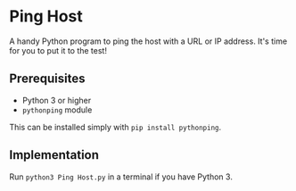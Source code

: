 # Ping Host

A handy Python program to ping the host with a URL or IP address. It's time for you to put it to the test!

## Prerequisites

- Python 3 or higher
- `pythonping` module

This can be installed simply with `pip install pythonping`.

## Implementation

Run `python3 Ping Host.py` in a terminal if you have Python 3.

